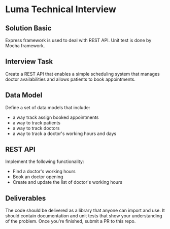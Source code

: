 # Luma Technical Interview

## Solution Basic

Express framework is used to deal with REST API. Unit test is done by Mocha framework.

## Interview Task

Create a REST API that enables a simple scheduling system that manages doctor availabilities and allows patients to book appointments.

## Data Model

Define a set of data models that include:

- a way track assign booked appointments
- a way to track patients
- a way to track doctors
- a way to track a doctor's working hours and days

## REST API

Implement the following functionality:

- Find a doctor's working hours
- Book an doctor opening
- Create and update the list of doctor's working hours

## Deliverables

The code should be delivered as a library that anyone can import and use. It should contain documentation and unit tests that show your understanding of the problem. Once you&#39;re finished, submit a PR to this repo.
